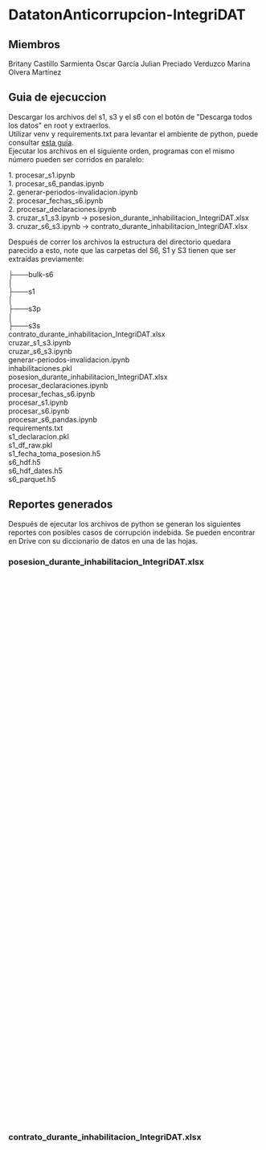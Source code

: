# DatatonAnticorrupcion-IntegriDAT

## Miembros
Britany Castillo Sarmienta
Oscar García
Julian Preciado Verduzco
Marina Olvera Martínez

## Guia de ejecuccion

Descargar los archivos del s1, s3 y el s6 con el botón de "Descarga todos los datos" en root y extraerlos.  
Utilizar venv y requirements.txt para levantar el ambiente de python, puede consultar [esta guía](https://packaging.python.org/en/latest/guides/installing-using-pip-and-virtual-environments/).  
Ejecutar los archivos en el siguiente orden, programas con el mismo número pueden ser corridos en paralelo:

1\. procesar_s1.ipynb  
1\. procesar_s6_pandas.ipynb  
2\. generar-periodos-invalidacion.ipynb  
2\. procesar_fechas_s6.ipynb  
2\. procesar_declaraciones.ipynb  
3\. cruzar_s1_s3.ipynb -> posesion_durante_inhabilitacion_IntegriDAT.xlsx  
3\. cruzar_s6_s3.ipynb -> contrato_durante_inhabilitacion_IntegriDAT.xlsx  

Después de correr los archivos la estructura del directorio quedara parecido a esto, note que las carpetas del S6, S1 y S3 tienen que ser extraídas previamente:

├───bulk-s6  
│  
├───s1  
│   
├───s3p  
│  
├───s3s    
contrato_durante_inhabilitacion_IntegriDAT.xlsx  
cruzar_s1_s3.ipynb  
cruzar_s6_s3.ipynb   
generar-periodos-invalidacion.ipynb  
inhabilitaciones.pkl  
posesion_durante_inhabilitacion_IntegriDAT.xlsx  
procesar_declaraciones.ipynb  
procesar_fechas_s6.ipynb  
procesar_s1.ipynb  
procesar_s6.ipynb  
procesar_s6_pandas.ipynb  
requirements.txt  
s1_declaracion.pkl  
s1_df_raw.pkl  
s1_fecha_toma_posesion.h5  
s6_hdf.h5  
s6_hdf_dates.h5  
s6_parquet.h5

## Reportes generados

Después de ejecutar los archivos de python se generan los siguientes reportes con posibles casos de corrupción indebida.
Se pueden encontrar en Drive con su diccionario de datos en una de las hojas.

### posesion_durante_inhabilitacion_IntegriDAT.xlsx

<google-sheets-html-origin style="color: rgb(0, 0, 0);"><table xmlns="http://www.w3.org/1999/xhtml" cellspacing="0" cellpadding="0" dir="ltr" border="1" data-sheets-root="1" style="table-layout: fixed; font-size: 11pt; font-family: Calibri; width: 0px; border-collapse: collapse; border: none;">
  <thead>
    <tr style="height: 20px;">
      <th>Columna</th>
      <th>Proviene</th>
      <th>Explicacion</th>
    </tr>
  </thead><colgroup><col width="203"><col width="100"><col width="931"></colgroup>
  <tbody>
    <tr style="height: 20px;">
      <td data-sheets-value="{&quot;1&quot;:2,&quot;2&quot;:&quot;nombre_declaracion&quot;}" style="border: 1px solid rgb(204, 204, 204); overflow: hidden; padding: 0px 3px; vertical-align: bottom;">nombre_declaracion</td>
      <td data-sheets-value="{&quot;1&quot;:2,&quot;2&quot;:&quot;S1/S3&quot;}" style="border: 1px solid rgb(204, 204, 204); overflow: hidden; padding: 0px 3px; vertical-align: bottom;">S1/S3</td>
      <td data-sheets-value="{&quot;1&quot;:2,&quot;2&quot;:&quot;El nombre en su declaración, ya fue cruzada con el S3. Considere que durante el cruzamiento el sujeto encontrado puede ser un homónimo&quot;}" style="border: 1px solid rgb(204, 204, 204); overflow: hidden; padding: 0px 3px; vertical-align: bottom;">El nombre en su declaración, ya fue cruzada con el S3. Considere que durante el cruzamiento el sujeto encontrado puede ser un homónimo</td>
    </tr>
    <tr style="height: 20px;">
      <td data-sheets-value="{&quot;1&quot;:2,&quot;2&quot;:&quot;id&quot;}" style="border: 1px solid rgb(204, 204, 204); overflow: hidden; padding: 0px 3px; vertical-align: bottom;">id</td>
      <td data-sheets-value="{&quot;1&quot;:2,&quot;2&quot;:&quot;S3&quot;}" style="border: 1px solid rgb(204, 204, 204); overflow: hidden; padding: 0px 3px; vertical-align: bottom;">S3</td>
      <td data-sheets-value="{&quot;1&quot;:2,&quot;2&quot;:&quot;id de el registro de inhabilitacion, usada para identificar exactamente el documento de inhabilitacion en S3&quot;}" style="border: 1px solid rgb(204, 204, 204); overflow: hidden; padding: 0px 3px; vertical-align: bottom;">id de el registro de inhabilitacion, usada para identificar exactamente el documento de inhabilitacion en S3</td>
    </tr>
    <tr style="height: 20px;">
      <td data-sheets-value="{&quot;1&quot;:2,&quot;2&quot;:&quot;expediente&quot;}" style="border: 1px solid rgb(204, 204, 204); overflow: hidden; padding: 0px 3px; vertical-align: bottom;">expediente</td>
      <td data-sheets-value="{&quot;1&quot;:2,&quot;2&quot;:&quot;S3&quot;}" style="border: 1px solid rgb(204, 204, 204); overflow: hidden; padding: 0px 3px; vertical-align: bottom;">S3</td>
      <td data-sheets-value="{&quot;1&quot;:2,&quot;2&quot;:&quot;El identificador del expediente de inhabilitacion, usada para identificar exactamente el documento de inhabilitacion en S3&quot;}" style="border: 1px solid rgb(204, 204, 204); overflow: hidden; padding: 0px 3px; vertical-align: bottom; background-color: rgb(255, 255, 255);">El identificador del expediente de inhabilitacion, usada para identificar exactamente el documento de inhabilitacion en S3</td>
    </tr>
    <tr style="height: 20px;">
      <td data-sheets-value="{&quot;1&quot;:2,&quot;2&quot;:&quot;fechaTomaPosesion&quot;}" style="border: 1px solid rgb(204, 204, 204); overflow: hidden; padding: 0px 3px; vertical-align: bottom;">fechaTomaPosesion</td>
      <td data-sheets-value="{&quot;1&quot;:2,&quot;2&quot;:&quot;S1&quot;}" style="border: 1px solid rgb(204, 204, 204); overflow: hidden; padding: 0px 3px; vertical-align: bottom;">S1</td>
      <td data-sheets-value="{&quot;1&quot;:2,&quot;2&quot;:&quot;La fecha de toma de posesión segun la declaración&quot;}" style="border: 1px solid rgb(204, 204, 204); overflow: hidden; padding: 0px 3px; vertical-align: bottom;">La fecha de toma de posesión segun la declaración</td>
    </tr>
    <tr style="height: 20px;">
      <td data-sheets-value="{&quot;1&quot;:2,&quot;2&quot;:&quot;inhabilitacion_fechaInicial&quot;}" style="border: 1px solid rgb(204, 204, 204); overflow: hidden; padding: 0px 3px; vertical-align: bottom;">inhabilitacion_fechaInicial</td>
      <td data-sheets-value="{&quot;1&quot;:2,&quot;2&quot;:&quot;S3&quot;}" style="border: 1px solid rgb(204, 204, 204); overflow: hidden; padding: 0px 3px; vertical-align: bottom;">S3</td>
      <td data-sheets-value="{&quot;1&quot;:2,&quot;2&quot;:&quot;La fecha inicial en el que el funcionario es inhabilitado&quot;}" style="border: 1px solid rgb(204, 204, 204); overflow: hidden; padding: 0px 3px; vertical-align: bottom;">La fecha inicial en el que el funcionario es inhabilitado</td>
    </tr>
    <tr style="height: 20px;">
      <td data-sheets-value="{&quot;1&quot;:2,&quot;2&quot;:&quot;inhabilitacion_fechaFinal&quot;}" style="border: 1px solid rgb(204, 204, 204); overflow: hidden; padding: 0px 3px; vertical-align: bottom;">inhabilitacion_fechaFinal</td>
      <td data-sheets-value="{&quot;1&quot;:2,&quot;2&quot;:&quot;S3&quot;}" style="border: 1px solid rgb(204, 204, 204); overflow: hidden; padding: 0px 3px; vertical-align: bottom;">S3</td>
      <td data-sheets-value="{&quot;1&quot;:2,&quot;2&quot;:&quot;La fecha final en el que el funcionario estara inhabilitado&quot;}" style="border: 1px solid rgb(204, 204, 204); overflow: hidden; padding: 0px 3px; vertical-align: bottom;">La fecha final en el que el funcionario estara inhabilitado</td>
    </tr>
    <tr style="height: 20px;">
      <td data-sheets-value="{&quot;1&quot;:2,&quot;2&quot;:&quot;posesion_durante_inhabilitacion&quot;}" style="border: 1px solid rgb(204, 204, 204); overflow: hidden; padding: 0px 3px; vertical-align: bottom;">posesion_durante_inhabilitacion</td>
      <td data-sheets-value="{&quot;1&quot;:2,&quot;2&quot;:&quot;Generado&quot;}" style="border: 1px solid rgb(204, 204, 204); overflow: hidden; padding: 0px 3px; vertical-align: bottom;">Generado</td>
      <td data-sheets-value="{&quot;1&quot;:2,&quot;2&quot;:&quot;Si la fecha de toma de posesión se encuentra entre la inhabilitación, solo se presentan los casos positivos marcados con 1&quot;}" style="border: 1px solid rgb(204, 204, 204); overflow: hidden; padding: 0px 3px; vertical-align: bottom;">Si la fecha de toma de posesión se encuentra entre la inhabilitación, solo se presentan los casos positivos marcados con 1</td>
    </tr>
  </tbody>
</table></google-sheets-html-origin>

### contrato_durante_inhabilitacion_IntegriDAT.xlsx 

<google-sheets-html-origin><table xmlns="http://www.w3.org/1999/xhtml" cellspacing="0" cellpadding="0" dir="ltr" border="1" data-sheets-root="1" style="table-layout: fixed; font-size: 11pt; font-family: Calibri; width: 0px; border-collapse: collapse; border: none;">
  <thead>
    <tr style="height: 20px;">
      <th>Columna</th>
      <th>Proviene</th>
      <th>Explicacion</th>
      <th>Nota</th>
    </tr>
  </thead><colgroup><col width="247"><col width="100"><col width="1014"><col width="843"></colgroup>
  <tbody>
    <tr style="height: 20px;">
      <td data-sheets-value="{&quot;1&quot;:2,&quot;2&quot;:&quot;sancion_tipoPersona&quot;}" style="border: 1px solid rgb(204, 204, 204); overflow: hidden; padding: 0px 3px; vertical-align: bottom;">sancion_tipoPersona</td>
      <td data-sheets-value="{&quot;1&quot;:2,&quot;2&quot;:&quot;S3&quot;}" style="border: 1px solid rgb(204, 204, 204); overflow: hidden; padding: 0px 3px; vertical-align: bottom;">S3</td>
      <td data-sheets-value="{&quot;1&quot;:2,&quot;2&quot;:&quot;Si el sujeto encontrado es una persona física o moral de acuerdo al S3&quot;}" style="border: 1px solid rgb(204, 204, 204); overflow: hidden; padding: 0px 3px; vertical-align: bottom;">Si el sujeto encontrado es una persona física o moral de acuerdo al S3</td>
      <td style="border: 1px solid rgb(204, 204, 204); overflow: hidden; padding: 0px 3px; vertical-align: bottom;"></td>
    </tr>
    <tr style="height: 20px;">
      <td data-sheets-value="{&quot;1&quot;:2,&quot;2&quot;:&quot;sancion_objetoSocial&quot;}" style="border: 1px solid rgb(204, 204, 204); overflow: hidden; padding: 0px 3px; vertical-align: bottom;">sancion_objetoSocial</td>
      <td data-sheets-value="{&quot;1&quot;:2,&quot;2&quot;:&quot;S3&quot;}" style="border: 1px solid rgb(204, 204, 204); overflow: hidden; padding: 0px 3px; vertical-align: bottom;">S3</td>
      <td data-sheets-value="{&quot;1&quot;:2,&quot;2&quot;:&quot;El objeto social de el sujeto encontrado de acuerdo al S3&quot;}" style="border: 1px solid rgb(204, 204, 204); overflow: hidden; padding: 0px 3px; vertical-align: bottom;">El objeto social de el sujeto encontrado de acuerdo al S3</td>
      <td style="border: 1px solid rgb(204, 204, 204); overflow: hidden; padding: 0px 3px; vertical-align: bottom;"></td>
    </tr>
    <tr style="height: 20px;">
      <td data-sheets-value="{&quot;1&quot;:2,&quot;2&quot;:&quot;inhabilitacion_fechaInicial&quot;}" style="border: 1px solid rgb(204, 204, 204); overflow: hidden; padding: 0px 3px; vertical-align: bottom;">inhabilitacion_fechaInicial</td>
      <td data-sheets-value="{&quot;1&quot;:2,&quot;2&quot;:&quot;S3&quot;}" style="border: 1px solid rgb(204, 204, 204); overflow: hidden; padding: 0px 3px; vertical-align: bottom;">S3</td>
      <td data-sheets-value="{&quot;1&quot;:2,&quot;2&quot;:&quot;La fecha inicial en el que el funcionario es inhabilitado&quot;}" style="border: 1px solid rgb(204, 204, 204); overflow: hidden; padding: 0px 3px; vertical-align: bottom;">La fecha inicial en el que el funcionario es inhabilitado</td>
      <td style="border: 1px solid rgb(204, 204, 204); overflow: hidden; padding: 0px 3px; vertical-align: bottom;"></td>
    </tr>
    <tr style="height: 20px;">
      <td data-sheets-value="{&quot;1&quot;:2,&quot;2&quot;:&quot;inhabilitacion_fechaFinal&quot;}" style="border: 1px solid rgb(204, 204, 204); overflow: hidden; padding: 0px 3px; vertical-align: bottom;">inhabilitacion_fechaFinal</td>
      <td data-sheets-value="{&quot;1&quot;:2,&quot;2&quot;:&quot;S3&quot;}" style="border: 1px solid rgb(204, 204, 204); overflow: hidden; padding: 0px 3px; vertical-align: bottom;">S3</td>
      <td data-sheets-value="{&quot;1&quot;:2,&quot;2&quot;:&quot;La fecha final en el que el funcionario estara inhabilitado&quot;}" style="border: 1px solid rgb(204, 204, 204); overflow: hidden; padding: 0px 3px; vertical-align: bottom;">La fecha final en el que el funcionario estará inhabilitado</td>
      <td style="border: 1px solid rgb(204, 204, 204); overflow: hidden; padding: 0px 3px; vertical-align: bottom;"></td>
    </tr>
    <tr style="height: 20px;">
      <td data-sheets-value="{&quot;1&quot;:2,&quot;2&quot;:&quot;earliest_contractPeriod_startDate&quot;}" style="border: 1px solid rgb(204, 204, 204); overflow: hidden; padding: 0px 3px; vertical-align: bottom;">earliest_contractPeriod_startDate</td>
      <td data-sheets-value="{&quot;1&quot;:2,&quot;2&quot;:&quot;S6&quot;}" style="border: 1px solid rgb(204, 204, 204); overflow: hidden; padding: 0px 3px; vertical-align: bottom;">S6</td>
      <td data-sheets-value="{&quot;1&quot;:2,&quot;2&quot;:&quot;La fecha mas antigua de todas las encontradas en el apartado de contractPeriod&quot;}" style="border: 1px solid rgb(204, 204, 204); overflow: hidden; padding: 0px 3px; vertical-align: bottom;">La fecha mas antigua de todas las encontradas en el apartado de contractPeriod</td>
      <td style="border: 1px solid rgb(204, 204, 204); overflow: hidden; padding: 0px 3px; vertical-align: bottom;"></td>
    </tr>
    <tr style="height: 20px;">
      <td data-sheets-value="{&quot;1&quot;:2,&quot;2&quot;:&quot;latest_contractPeriod_endDate&quot;}" style="border: 1px solid rgb(204, 204, 204); overflow: hidden; padding: 0px 3px; vertical-align: bottom;">latest_contractPeriod_endDate</td>
      <td data-sheets-value="{&quot;1&quot;:2,&quot;2&quot;:&quot;S6&quot;}" style="border: 1px solid rgb(204, 204, 204); overflow: hidden; padding: 0px 3px; vertical-align: bottom;">S6</td>
      <td data-sheets-value="{&quot;1&quot;:2,&quot;2&quot;:&quot;La fecha mas reciente de todas las encontradas en el apartado de contractPeriod&quot;}" style="border: 1px solid rgb(204, 204, 204); overflow: hidden; padding: 0px 3px; vertical-align: bottom; background-color: rgb(255, 255, 255);">La fecha mas reciente de todas las encontradas en el apartado de contractPeriod</td>
      <td style="border: 1px solid rgb(204, 204, 204); overflow: hidden; padding: 0px 3px; vertical-align: bottom;"></td>
    </tr>
    <tr style="height: 20px;">
      <td data-sheets-value="{&quot;1&quot;:2,&quot;2&quot;:&quot;parties_name&quot;}" style="border: 1px solid rgb(204, 204, 204); overflow: hidden; padding: 0px 3px; vertical-align: bottom;">parties_name</td>
      <td data-sheets-value="{&quot;1&quot;:2,&quot;2&quot;:&quot;S6/S3&quot;}" style="border: 1px solid rgb(204, 204, 204); overflow: hidden; padding: 0px 3px; vertical-align: bottom;">S6/S3</td>
      <td data-sheets-value="{&quot;1&quot;:2,&quot;2&quot;:&quot;El nombre de una de las partes en la declaración, puede ser persona física o moral.  Considere que durante el cruzamiento el sujeto encontrado puede ser un homónimo.&quot;}" style="border: 1px solid rgb(204, 204, 204); overflow: hidden; padding: 0px 3px; vertical-align: bottom;">El nombre de una de las partes en la declaración, puede ser persona física o moral. Considere que durante el cruzamiento el sujeto encontrado puede ser un homónimo.</td>
      <td data-sheets-value="{&quot;1&quot;:2,&quot;2&quot;:&quot;Los datos presentados requieren un cruce al menos uno de parties_name o con parties_contactPoint_name con el nombre encontrado en S3&quot;}" style="border: 1px solid rgb(204, 204, 204); overflow: hidden; padding: 0px 3px; vertical-align: bottom;">Los datos presentados requieren un cruce al menos uno de parties_name o con parties_contactPoint_name con el nombre encontrado en S3</td>
    </tr>
    <tr style="height: 20px;">
      <td data-sheets-value="{&quot;1&quot;:2,&quot;2&quot;:&quot;parties_contactPoint_name&quot;}" style="border: 1px solid rgb(204, 204, 204); overflow: hidden; padding: 0px 3px; vertical-align: bottom;">parties_contactPoint_name</td>
      <td data-sheets-value="{&quot;1&quot;:2,&quot;2&quot;:&quot;S6/S3&quot;}" style="border: 1px solid rgb(204, 204, 204); overflow: hidden; padding: 0px 3px; vertical-align: bottom;">S6/S3</td>
      <td data-sheets-value="{&quot;1&quot;:2,&quot;2&quot;:&quot;El nombre de contacto de una de las partes en la declaración.  Considere que durante el cruzamiento el sujeto encontrado puede ser un homónimo.&quot;}" style="border: 1px solid rgb(204, 204, 204); overflow: hidden; padding: 0px 3px; vertical-align: bottom;">El nombre de contacto de una de las partes en la declaración. Considere que durante el cruzamiento el sujeto encontrado puede ser un homónimo.</td>
      <td data-sheets-value="{&quot;1&quot;:2,&quot;2&quot;:&quot;Considere que durante el cruzamiento el sujeto encontrado puede ser un homónimo&quot;}" style="border: 1px solid rgb(204, 204, 204); overflow: hidden; padding: 0px 3px; vertical-align: bottom; background-color: rgb(255, 255, 255);">Considere que durante el cruzamiento el sujeto encontrado puede ser un homónimo</td>
    </tr>
    <tr style="height: 20px;">
      <td data-sheets-value="{&quot;1&quot;:2,&quot;2&quot;:&quot;ids3&quot;}" style="border: 1px solid rgb(204, 204, 204); overflow: hidden; padding: 0px 3px; vertical-align: bottom;">ids3</td>
      <td data-sheets-value="{&quot;1&quot;:2,&quot;2&quot;:&quot;S3&quot;}" style="border: 1px solid rgb(204, 204, 204); overflow: hidden; padding: 0px 3px; vertical-align: bottom;">S3</td>
      <td data-sheets-value="{&quot;1&quot;:2,&quot;2&quot;:&quot;id de el registro de inhabilitacion, usada para identificar exactamente el documento de inhabilitacion en S3&quot;}" style="border: 1px solid rgb(204, 204, 204); overflow: hidden; padding: 0px 3px; vertical-align: bottom; background-color: rgb(255, 255, 255);">id de el registro de inhabilitacion, usada para identificar exactamente el documento de inhabilitacion en S3</td>
      <td style="border: 1px solid rgb(204, 204, 204); overflow: hidden; padding: 0px 3px; vertical-align: bottom;"></td>
    </tr>
    <tr style="height: 20px;">
      <td data-sheets-value="{&quot;1&quot;:2,&quot;2&quot;:&quot;expediente&quot;}" style="border: 1px solid rgb(204, 204, 204); overflow: hidden; padding: 0px 3px; vertical-align: bottom;">expediente</td>
      <td data-sheets-value="{&quot;1&quot;:2,&quot;2&quot;:&quot;S3&quot;}" style="border: 1px solid rgb(204, 204, 204); overflow: hidden; padding: 0px 3px; vertical-align: bottom;">S3</td>
      <td data-sheets-value="{&quot;1&quot;:2,&quot;2&quot;:&quot;El identificador del expediente de inhabilitacion, usada para identificar exactamente el documento de inhabilitacion en S3&quot;}" style="border: 1px solid rgb(204, 204, 204); overflow: hidden; padding: 0px 3px; vertical-align: bottom; background-color: rgb(255, 255, 255);">El identificador del expediente de inhabilitacion, usada para identificar exactamente el documento de inhabilitacion en S3</td>
      <td style="border: 1px solid rgb(204, 204, 204); overflow: hidden; padding: 0px 3px; vertical-align: bottom;"></td>
    </tr>
    <tr style="height: 20px;">
      <td data-sheets-value="{&quot;1&quot;:2,&quot;2&quot;:&quot;_id.$oid&quot;}" style="border: 1px solid rgb(204, 204, 204); overflow: hidden; padding: 0px 3px; vertical-align: bottom;">_id.$oid</td>
      <td data-sheets-value="{&quot;1&quot;:2,&quot;2&quot;:&quot;S6&quot;}" style="border: 1px solid rgb(204, 204, 204); overflow: hidden; padding: 0px 3px; vertical-align: bottom;">S6</td>
      <td data-sheets-value="{&quot;1&quot;:2,&quot;2&quot;:&quot;Identificador en el archivo de la contratación, usada para identificar exactamente el documento de la contratación&quot;}" style="border: 1px solid rgb(204, 204, 204); overflow: hidden; padding: 0px 3px; vertical-align: bottom;">Identificador en el archivo de la contratación, usada para identificar exactamente el documento de la contratación</td>
      <td style="border: 1px solid rgb(204, 204, 204); overflow: hidden; padding: 0px 3px; vertical-align: bottom;"></td>
    </tr>
    <tr style="height: 20px;">
      <td data-sheets-value="{&quot;1&quot;:2,&quot;2&quot;:&quot;ocid&quot;}" style="border: 1px solid rgb(204, 204, 204); overflow: hidden; padding: 0px 3px; vertical-align: bottom;">ocid</td>
      <td data-sheets-value="{&quot;1&quot;:2,&quot;2&quot;:&quot;S6&quot;}" style="border: 1px solid rgb(204, 204, 204); overflow: hidden; padding: 0px 3px; vertical-align: bottom;">S6</td>
      <td data-sheets-value="{&quot;1&quot;:2,&quot;2&quot;:&quot;Identificador en el archivo de la contratación, usada para identificar exactamente el documento de la contratación&quot;}" style="border: 1px solid rgb(204, 204, 204); overflow: hidden; padding: 0px 3px; vertical-align: bottom; background-color: rgb(255, 255, 255);">Identificador en el archivo de la contratación, usada para identificar exactamente el documento de la contratación</td>
      <td style="border: 1px solid rgb(204, 204, 204); overflow: hidden; padding: 0px 3px; vertical-align: bottom;"></td>
    </tr>
    <tr style="height: 20px;">
      <td data-sheets-value="{&quot;1&quot;:2,&quot;2&quot;:&quot;ids6&quot;}" style="border: 1px solid rgb(204, 204, 204); overflow: hidden; padding: 0px 3px; vertical-align: bottom;">ids6</td>
      <td data-sheets-value="{&quot;1&quot;:2,&quot;2&quot;:&quot;S6&quot;}" style="border: 1px solid rgb(204, 204, 204); overflow: hidden; padding: 0px 3px; vertical-align: bottom;">S6</td>
      <td data-sheets-value="{&quot;1&quot;:2,&quot;2&quot;:&quot;Identificador en el archivo de la contratación, usada para identificar exactamente el documento de la contratación&quot;}" style="border: 1px solid rgb(204, 204, 204); overflow: hidden; padding: 0px 3px; vertical-align: bottom; background-color: rgb(255, 255, 255);">Identificador en el archivo de la contratación, usada para identificar exactamente el documento de la contratación</td>
      <td style="border: 1px solid rgb(204, 204, 204); overflow: hidden; padding: 0px 3px; vertical-align: bottom;"></td>
    </tr>
    <tr style="height: 20px;">
      <td data-sheets-value="{&quot;1&quot;:2,&quot;2&quot;:&quot;contrato_durante_inhabilitacion&quot;}" style="border: 1px solid rgb(204, 204, 204); color: rgb(0, 0, 0); font-size: 14.6667px; overflow: hidden; padding: 0px 3px; vertical-align: bottom;">contrato_durante_inhabilitacion</td>
      <td data-sheets-value="{&quot;1&quot;:2,&quot;2&quot;:&quot;Generado&quot;}" style="border: 1px solid rgb(204, 204, 204); color: rgb(0, 0, 0); font-size: 14.6667px; overflow: hidden; padding: 0px 3px; vertical-align: bottom;">Generado</td>
      <td data-sheets-value="{&quot;1&quot;:2,&quot;2&quot;:&quot;Si el periodo del contrato se cruza con el periodo de inhabilitación, solo se presentan los casos positivos marcados con 1&quot;}" style="border: 1px solid rgb(204, 204, 204); color: rgb(0, 0, 0); font-size: 14.6667px; overflow: hidden; padding: 0px 3px; vertical-align: bottom; background-color: rgb(255, 255, 255);">Si el periodo del contrato se cruza con el periodo de inhabilitación, solo se presentan los casos positivos marcados con 1</td>
    </tr>
  </tbody>
</table></google-sheets-html-origin>